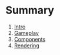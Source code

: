 # Summary

1. [Intro](./intro.md)
2. [Gameplay](./gameplay.md)
3. [Components](./comp.md)
4. [Rendering](./rendering.md)
